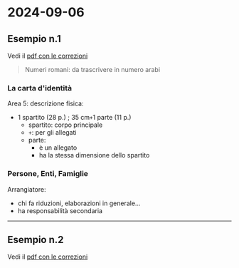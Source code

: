 # 2024-09-06

## Esempio n.1

Vedi il [pdf con le correzioni](./materiale/2024-09-06%20esempio%20n1%20con%20correzioni.pdf)

> Numeri romani: da trascrivere in numero arabi

### La carta d'identità

Area 5: descrizione fisica:
- 1 spartito (28 p.) ; 35 cm` + `1 parte (11 p.)
    + spartito: corpo principale
    + ` + `: per gli allegati
    + parte:
        * è un allegato
        * ha la stessa dimensione dello spartito

### Persone, Enti, Famiglie

Arrangiatore:
- chi fa riduzioni, elaborazioni in generale…
- ha responsabilità secondaria

---

## Esempio n.2

Vedi il [pdf con le correzioni](./materiale/2024-09-06%20esempio%20n2%20con%20correzioni.pdf)